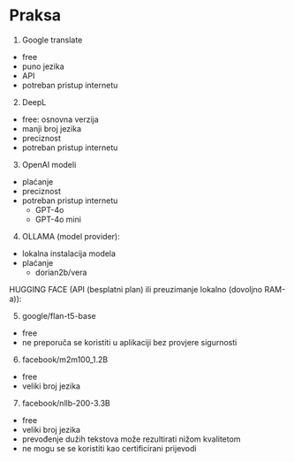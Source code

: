 # Praksa

1. Google translate
- free
- puno jezika
- API
- potreban pristup internetu

2. DeepL
- free: osnovna verzija
- manji broj jezika 
- preciznost
- potreban pristup internetu

3. OpenAI modeli
- plaćanje
- preciznost
- potreban pristup internetu
	- GPT-4o
	- GPT-4o mini

4. OLLAMA (model provider):
- lokalna instalacija modela
- plaćanje
	- dorian2b/vera

HUGGING FACE (API (besplatni plan) ili preuzimanje lokalno (dovoljno RAM-a)): 

5. google/flan-t5-base 
- free
- ne preporuča se koristiti u aplikaciji bez provjere sigurnosti

6. facebook/m2m100_1.2B
- free 
- veliki broj jezika

7. facebook/nllb-200-3.3B
- free 
- veliki broj jezika
- prevođenje dužih tekstova može rezultirati nižom kvalitetom
- ne mogu se se koristiti kao certificirani prijevodi
